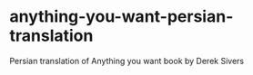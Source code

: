 # anything-you-want-persian-translation
Persian translation of Anything you want book by Derek Sivers

